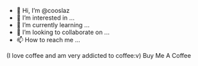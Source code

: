 - 🖖 Hi, I’m @cooslaz
- 👀 I’m interested in ...
- 🌱 I’m currently learning ...
- 💞️ I’m looking to collaborate on ...
- 📫 How to reach me ...

<!---
cooslaz/cooslaz is a ✨ special ✨ repository because its `README.md` (this file) appears on your GitHub profile.
You can click the Preview link to take a look at your changes.
--->
(I love coffee and am very addicted to coffee:v)
Buy Me A Coffee
